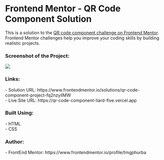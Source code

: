 <h1>Frontend Mentor - QR Code Component Solution</h1>

This is a solution to the [QR code component challenge on Frontend Mentor](https://www.frontendmentor.io/challenges/qr-code-component-iux_sIO_H). Frontend Mentor challenges help you improve your coding skills by building realistic projects.

<h3>Screenshot of the Project:</h3>
<img src="https://i.imgur.com/Jam3syL.jpeg">

<h3>Links:</h3>
- Solution URL: https://www.frontendmentor.io/solutions/qr-code-component-project-fq2nzyiIMW<br>
- Live Site URL: https://qr-code-component-liard-five.vercel.app

<h3>Built Using:</h3>
- HTML<br>
- CSS

<h3>Author:</h3>
- FrontEnd Mentor: https://www.frontendmentor.io/profile/tmgphurba

